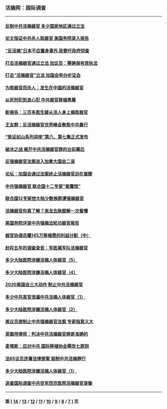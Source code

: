 ### 活摘网：国际调查
---
#### [反制中共活摘器官 多少国家地区通过立法](../../pages/nf5947/n14009863.md?06300430) 
#### [论文指证中共杀人取器官 美国务院录入报告](../../pages/nf5947/n13999890.md?06300430) 
#### [“反活摘”日本不应置身事外 政要吁政府彻查](../../pages/nf5947/n13971188.md?06300430) 
#### [打击活摘器官通过立法 加议员：需确保有效执法](../../pages/nf5947/n13886356.md?06300430) 
#### [打击“活摘器官”立法 加国会举办听证会](../../pages/nf5947/n13869362.md?06300430) 
#### [为取器官而杀人：发生在中国的活摘器官](../../pages/nf5947/n13794731.md?06300430) 
#### [从死刑犯到良心犯 中共器官移植黑幕](../../pages/nf5947/n13764669.md?06300430) 
#### [新报告：三百多医生疑从活人身上摘取器官](../../pages/nf5947/n13703044.md?06300430) 
#### [王友群：反活摘器官世界峰会聚焦中共暴行](../../pages/nf5947/n13250738.md?06300430) 
#### [“铁证如山系列讲座”第六、第七集正式发布](../../pages/nf5947/n13106287.md?06300430) 
#### [破冰之战 揭开中共活摘器官罪的台前幕后](../../pages/nf5947/n13082457.md?06300430) 
#### [反强摘器官法案进入加拿大国会二读](../../pages/nf5947/n13033450.md?06300430) 
#### [论坛：加国会通过法案终止活摘器官迫在眉睫](../../pages/nf5947/n13029839.md?06300430) 
#### [中共强摘器官 联合国十二专家“极震惊”](../../pages/nf5947/n13024313.md?06300430) 
#### [联合国12专家控大陆少数族群遭强摘器官](../../pages/nf5947/n13023877.md?06300430) 
#### [活摘器官你真了解？来龙去脉图解一次看懂](../../pages/nf5947/n13013820.md?06300430) 
#### [美国务院详录中共强摘法轮功器官报告](../../pages/nf5947/n12944519.md?06300430) 
#### [器官协调员曝145万移植费的利益分配（中）](../../pages/nf5947/n12894547.md?06300430) 
#### [封存五年的调查录音：军医揭军队活摘器官](../../pages/nf5947/n12798692.md?06300430) 
#### [多少大陆医院涉嫌活摘人体器官（5）](../../pages/nf5947/n12768383.md?06300430) 
#### [多少大陆医院涉嫌活摘人体器官（4）](../../pages/nf5947/n12664434.md?06300430) 
#### [2020美国会三大动作 制止中共活摘器官](../../pages/nf5947/n12682004.md?06300430) 
#### [多少中共高官泄漏中共活摘人体器官（1）](../../pages/nf5947/n12671234.md?06300430) 
#### [多少大陆医院涉嫌活摘人体器官（2）](../../pages/nf5947/n12655589.md?06300430) 
#### [美议员提制止中共强摘器官法案 专家指意义大](../../pages/nf5947/n12630561.md?06300430) 
#### [英御用律师：判决中共活摘器官罪是准确的](../../pages/nf5947/n12580740.md?06300430) 
#### [麦塔斯：应对中共 国际移植协会需改七原则](../../pages/nf5947/n12514711.md?06300430) 
#### [法65议员连署法律提案 抵制中共活摘罪行](../../pages/nf5947/n12437047.md?06300430) 
#### [多少大陆医院涉嫌活摘人体器官（1）](../../pages/nf5947/n12414284.md?06300430) 
#### [追查国际调查中共空军西京医院活摘器官录像](../../pages/nf5947/n12348837.md?06300430) 

---
#### 第 [ [14](./14.md?06300430) / [13](./13.md?06300430) / [12](./12.md?06300430) / [11](./11.md?06300430) / [10](./10.md?06300430) / [9](./9.md?06300430) / [8](./8.md?06300430) / [7](./7.md?06300430) ] 页
